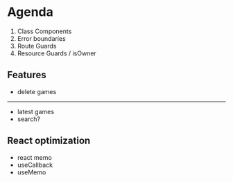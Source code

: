 # Agenda

1. Class Components
2. Error boundaries
3. Route Guards
4. Resource Guards / isOwner

 ## Features
 * delete games
 ---
 * latest games
 * search?

## React optimization
 * react memo
 * useCallback
 * useMemo
 
